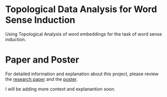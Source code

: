 # Topological Data Analysis for Word Sense Induction
Using Topological Analysis of word embeddings for the task of word sense induction.

# Paper and Poster
For detailed information and explanation about this project, please review the [research paper](https://github.com/mithun-bharadwaj/Topological_Data_Analysis_for_Word_Sense_Induction/blob/master/PDF_Reports/TDA_Word_Embeddings_Paper.pdf) and the [poster](https://github.com/mithun-bharadwaj/Topological_Data_Analysis_for_Word_Sense_Induction/blob/master/Poster/Topology_for_WSD_Poster.pdf).

I will be adding more context and explanantion soon.
